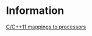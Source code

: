 # Information

[C/C++11 mappings to processors](https://www.cl.cam.ac.uk/~pes20/cpp/cpp0xmappings.html)
